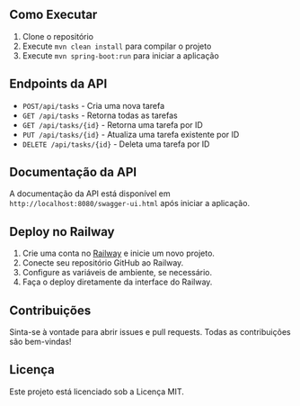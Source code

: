 
## Como Executar

1. Clone o repositório
2. Execute `mvn clean install` para compilar o projeto
3. Execute `mvn spring-boot:run` para iniciar a aplicação

## Endpoints da API

- `POST/api/tasks` - Cria uma nova tarefa
- `GET /api/tasks` - Retorna todas as tarefas
- `GET /api/tasks/{id}` - Retorna uma tarefa por ID
- `PUT /api/tasks/{id}` - Atualiza uma tarefa existente por ID
- `DELETE /api/tasks/{id}` - Deleta uma tarefa por ID

## Documentação da API

A documentação da API está disponível em `http://localhost:8080/swagger-ui.html` após iniciar a aplicação.

## Deploy no Railway

1. Crie uma conta no [Railway](https://railway.app/) e inicie um novo projeto.
2. Conecte seu repositório GitHub ao Railway.
3. Configure as variáveis de ambiente, se necessário.
4. Faça o deploy diretamente da interface do Railway.

## Contribuições

Sinta-se à vontade para abrir issues e pull requests. Todas as contribuições são bem-vindas!

## Licença

Este projeto está licenciado sob a Licença MIT.


